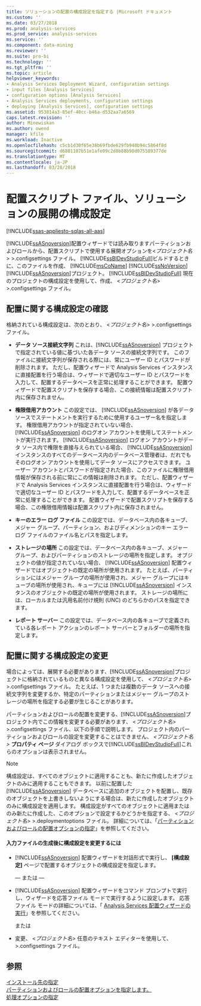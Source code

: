 ```yaml
---
title: ソリューションの配置の構成設定を指定する |Microsoft ドキュメント
ms.custom: ''
ms.date: 03/27/2018
ms.prod: analysis-services
ms.prod_service: analysis-services
ms.service: ''
ms.component: data-mining
ms.reviewer: ''
ms.suite: pro-bi
ms.technology: ''
ms.tgt_pltfrm: ''
ms.topic: article
helpviewer_keywords:
- Analysis Services Deployment Wizard, configuration settings
- input files [Analysis Services]
- configuration options [Analysis Services]
- Analysis Services deployments, configuration settings
- deploying [Analysis Services], configuration settings
ms.assetid: 953814a3-85ef-40cc-b46a-d532aa7a6569
caps.latest.revision: ''
author: Minewiskan
ms.author: owend
manager: kfile
ms.workload: Inactive
ms.openlocfilehash: c5cb1d30f65e38b69fbde629fb940b94c5864f8d
ms.sourcegitcommit: d6881107b51e1afe09c2d8b88b98d075589377de
ms.translationtype: MT
ms.contentlocale: ja-JP
ms.lasthandoff: 03/28/2018
---
```

# <a name="deployment-script-files---solution-deployment-config-settings"></a>配置スクリプト ファイル、ソリューションの展開の構成設定
[!INCLUDE[ssas-appliesto-sqlas-all-aas](../../includes/ssas-appliesto-sqlas-all-aas.md)]

  [!INCLUDE[ssASnoversion](../../includes/ssasnoversion-md.md)]配置ウィザードでは読み取りますパーティションおよびロールから、配置スクリプトで使用する展開オプションを\<*プロジェクト名*> >.configsettings ファイル。 [!INCLUDE[ssBIDevStudioFull](../../includes/ssbidevstudiofull-md.md)]ビルドするときに、このファイルを作成、 [!INCLUDE[msCoName](../../includes/msconame-md.md)] [!INCLUDE[ssNoVersion](../../includes/ssnoversion-md.md)] [!INCLUDE[ssASnoversion](../../includes/ssasnoversion-md.md)]プロジェクト。 [!INCLUDE[ssBIDevStudioFull](../../includes/ssbidevstudiofull-md.md)] 現在のプロジェクトの構成設定を使用して、作成、 \<*プロジェクト名*> >.configsettings ファイル。  
  
## <a name="reviewing-the-configuration-settings-for-deployment"></a>配置に関する構成設定の確認  
 格納されている構成設定は、次のとおり、 \<*プロジェクト名*> >.configsettings ファイル。  
  
-   **データ ソース接続文字列** これは、[!INCLUDE[ssASnoversion](../../includes/ssasnoversion-md.md)] プロジェクトで指定されている値に基づいた各データ ソースの接続文字列です。 このファイルに接続文字列が保存される際には、常にユーザー ID とパスワードが削除されます。 ただし、配置ウィザードで Analysis Services インスタンスに直接配置を行う場合は、ウィザードで適切なユーザー ID とパスワードを入力して、配置するデータベースを正常に処理することができます。 配置ウィザードで配置スクリプトを保存する場合、この接続情報は配置スクリプト内に保存されません。  
  
-   **権限借用アカウント** この設定では、 [!INCLUDE[ssASnoversion](../../includes/ssasnoversion-md.md)] が各データ ソースでステートメントを実行するために使用するユーザー名を指定します。 権限借用アカウントが指定されていない場合、 [!INCLUDE[ssASnoversion](../../includes/ssasnoversion-md.md)] のログオン アカウントを使用してステートメントが実行されます。 [!INCLUDE[ssASnoversion](../../includes/ssasnoversion-md.md)] ログオン アカウントがデータ ソース内で権限を直接与えられている場合、 [!INCLUDE[ssASnoversion](../../includes/ssasnoversion-md.md)] インスタンスのすべてのデータベース内のデータベース管理者は、だれでもそのログオン アカウントを使用してデータ ソースにアクセスできます。 ユーザー アカウントとパスワードが指定された場合、このファイルに権限借用情報が保存される前に常にこの情報は削除されます。 ただし、配置ウィザードで Analysis Services インスタンスに直接配置を行う場合は、ウィザードで適切なユーザー ID とパスワードを入力して、配置するデータベースを正常に処理することができます。 配置ウィザードで配置スクリプトを保存する場合、この権限借用情報は配置スクリプト内に保存されません。  
  
-   **キーのエラー ログ ファイル** この設定では、データベース内の各キューブ、メジャー グループ、パーティション、およびディメンションのキー エラー ログ ファイルのファイル名とパスを指定します。  
  
-   **ストレージの場所** この設定では、データベース内の各キューブ、メジャー グループ、およびパーティションのストレージの場所を指定します。 オブジェクトの値が指定されていない場合、 [!INCLUDE[ssASnoversion](../../includes/ssasnoversion-md.md)] 配置ウィザードではオブジェクトの既定の場所が使用されます。 たとえば、パーティションにはメジャー グループの場所が使用され、メジャー グループにはキューブの場所が使用され、キューブには [!INCLUDE[ssASnoversion](../../includes/ssasnoversion-md.md)] インスタンスのオブジェクトの既定の場所が使用されます。 ストレージの場所には、ローカルまたは汎用名前付け規則 (UNC) のどちらかのパスを指定できます。  
  
-   **レポート サーバー** この設定では、データベース内の各キューブで定義されている各レポート アクションのレポート サーバーとフォルダーの場所を指定します。  
  
## <a name="modifying-the-configuration-settings-for-deployment"></a>配置に関する構成設定の変更  
 場合によっては、展開する必要があります、[!INCLUDE[ssASnoversion](../../includes/ssasnoversion-md.md)]プロジェクトに格納されているものと異なる構成設定を使用して、 \<*プロジェクト名*> >.configsettings ファイル。 たとえば、1 つまたは複数のデータ ソースへの接続文字列を変更するか、特定のパーティションまたはメジャー グループのストレージの場所を指定する必要が生じることがあります。  
  
 パーティションおよびロールの配置を変更する、[!INCLUDE[ssASnoversion](../../includes/ssasnoversion-md.md)]プロジェクト内でこの情報を変更する必要があります、 \<*プロジェクト名*> >.configsettings ファイル、以下の手順で説明します。 プロジェクト内のパーティションおよびロールの設定を変更することはできません、 *\<プロジェクト名 >* **プロパティ ページ** ダイアログ ボックスで[!INCLUDE[ssBIDevStudioFull](../../includes/ssbidevstudiofull-md.md)]これらのオプションは表示されません。  
  
> [!NOTE]  
>  構成設定は、すべてのオブジェクトに適用することも、新たに作成したオブジェクトのみに適用することもできます。 以前に配置した [!INCLUDE[ssASnoversion](../../includes/ssasnoversion-md.md)] データベースに追加のオブジェクトを配置し、既存のオブジェクトを上書きしないようにする場合は、新たに作成したオブジェクトのみに構成設定を適用します。 構成設定がすべてのオブジェクトに適用またはのみ新たに作成した、このオプションで設定するかどうかを指定する、 \<*プロジェクト名*> >.deploymentoptions ファイル。 詳細については、「[パーティションおよびロールの配置オプションの指定](../../analysis-services/multidimensional-models/deployment-script-files-partition-and-role-deployment-options.md)」を参照してください。  
  
#### <a name="to-change-configuration-settings-after-the-input-files-have-been-generated"></a>入力ファイルの生成後に構成設定を変更するには  
  
-   [!INCLUDE[ssASnoversion](../../includes/ssasnoversion-md.md)] 配置ウィザードを対話形式で実行し、 **[構成設定]** ページで配置するオブジェクトの構成設定を指定します。  
  
     — または —  
  
-   [!INCLUDE[ssASnoversion](../../includes/ssasnoversion-md.md)] 配置ウィザードをコマンド プロンプトで実行し、ウィザードを応答ファイル モードで実行するように設定します。 応答ファイル モードの詳細については、「 [Analysis Services 配置ウィザードの実行](../../analysis-services/multidimensional-models/running-the-analysis-services-deployment-wizard.md)」を参照してください。  
  
     または  
  
-   変更、 \<*プロジェクト名*> 任意のテキスト エディターを使用して、>.configsettings ファイル。  
  
## <a name="see-also"></a>参照  
 [インストール先の指定](../../analysis-services/multidimensional-models/deployment-script-files-specifying-the-installation-target.md)   
 [パーティションおよびロールの配置オプションを指定します。](../../analysis-services/multidimensional-models/deployment-script-files-partition-and-role-deployment-options.md)   
 [処理オプションの指定](../../analysis-services/multidimensional-models/deployment-script-files-specifying-processing-options.md)  
  
  
